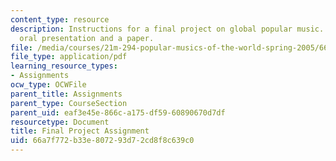 ```yaml
---
content_type: resource
description: Instructions for a final project on global popular music. Includes an
  oral presentation and a paper.
file: /media/courses/21m-294-popular-musics-of-the-world-spring-2005/66a7f772b33e807293d72cd8f8c639c0_finalproj.pdf
file_type: application/pdf
learning_resource_types:
- Assignments
ocw_type: OCWFile
parent_title: Assignments
parent_type: CourseSection
parent_uid: eaf3e45e-866c-a175-df59-60890670d7df
resourcetype: Document
title: Final Project Assignment
uid: 66a7f772-b33e-8072-93d7-2cd8f8c639c0
---
```

